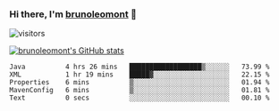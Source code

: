 ### Hi there, I'm [brunoleomont](https://www.linkedin.com/in/brunoleomont/) 👋

![visitors](https://visitor-badge.glitch.me/badge?page_id=page.id)

[![brunoleomont's GitHub stats](https://github-readme-stats.vercel.app/api?username=brunoleomont)](https://github.com/brunoleomont/github-readme-stats)

<!--START_SECTION:waka-->

```text
Java          4 hrs 26 mins   ██████████████████▒░░░░░░   73.99 %
XML           1 hr 19 mins    █████▓░░░░░░░░░░░░░░░░░░░   22.15 %
Properties    6 mins          ▒░░░░░░░░░░░░░░░░░░░░░░░░   01.94 %
MavenConfig   6 mins          ▒░░░░░░░░░░░░░░░░░░░░░░░░   01.81 %
Text          0 secs          ░░░░░░░░░░░░░░░░░░░░░░░░░   00.10 %
```

<!--END_SECTION:waka-->

<!--
**brunoleomont/brunoleomont** is a ✨ _special_ ✨ repository because its `README.md` (this file) appears on your GitHub profile.

Here are some ideas to get you started:

- 🔭 I’m currently working on ...
- 🌱 I’m currently learning ...
- 👯 I’m looking to collaborate on ...
- 🤔 I’m looking for help with ...
- 💬 Ask me about ...
- 📫 How to reach me: ...
- 😄 Pronouns: ...
- ⚡ Fun fact: ...
-->
